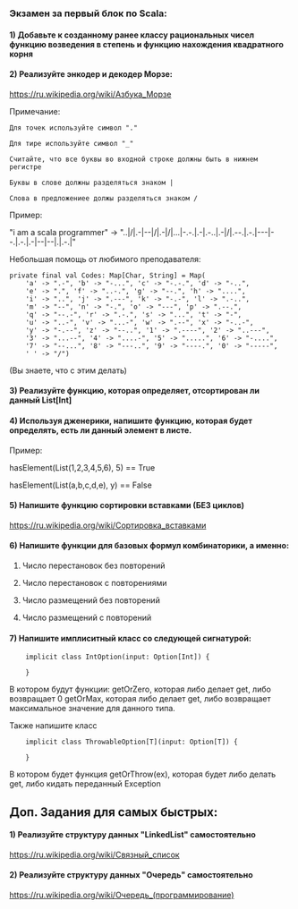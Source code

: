 ### Экзамен за первый блок по Scala:

#### 1) Добавьте к созданному ранее классу рациональных чисел функцию возведения в степень и функцию нахождения квадратного корня
        
#### 2) Реализуйте энкодер и декодер Морзе:

https://ru.wikipedia.org/wiki/Азбука_Морзе

Примечание:

    Для точек используйте символ "." 
    
    Для тире используйте символ "_"

    Считайте, что все буквы во входной строке должны быть в нижнем регистре

    Буквы в слове должны разделяться знаком |
 
    Слова в предложениее должы разделяться знаком /
    
Пример:

"i am a scala programmer" -> "..|/|.-|--|/|.-|/|...|-.-.|.-|.-..|.-|/|.--.|.-.|---|--.|.-.|.-|--|--|.|.-.|"

Небольшая помощь от любимого преподавателя:

    private final val Codes: Map[Char, String] = Map(
        'a' -> ".-", 'b' -> "-...", 'c' -> "-.-.", 'd' -> "-..",
        'e' -> ".", 'f' -> "..-.", 'g' -> "--.", 'h' -> "....",
        'i' -> "..", 'j' -> ".---", 'k' -> "-.-", 'l' -> ".-..",
        'm' -> "--", 'n' -> "-.", 'o' -> "---", 'p' -> ".--.",
        'q' -> "--.-", 'r' -> ".-.", 's' -> "...", 't' -> "-",
        'u' -> "..-", 'v' -> "...-", 'w' -> ".--", 'x' -> "-..-",
        'y' -> "-.--", 'z' -> "--..", '1' -> ".----", '2' -> "..---",
        '3' -> "...--", '4' -> "....-", '5' -> ".....", '6' -> "-....",
        '7' -> "--...", '8' -> "---..", '9' -> "----.", '0' -> "-----",
        ' ' -> "/")
        
(Вы знаете, что с этим делать)

#### 3) Реализуйте функцию, которая определяет, отсортирован ли данный List[Int]

#### 4) Используя дженерики, напишите функцию, которая будет определять, есть ли данный элемент в листе. 

Пример:

hasElement(List(1,2,3,4,5,6), 5) == True

hasElement(List(a,b,c,d,e), y) == False

#### 5) Напишите функцию сортировки вставками (БЕЗ циклов)

https://ru.wikipedia.org/wiki/Сортировка_вставками

#### 6) Напишите функции для базовых формул комбинаторики, а именно:

1) Число перестановок без повторений

2) Число перестановок с повторениями

3) Число размещений без повторений

4) Число размещений с повторений

#### 7) Напишите имплиситный класс со следующей сигнатурой:

        implicit class IntOption(input: Option[Int]) {
        
        }
        
В котором будут функции:
        getOrZero, которая либо делает get, либо возвращает 0
        getOrMax,  которая либо делает get, либо возвращает максимальное значение для данного типа.
        
        
Также напишите класс

        implicit class ThrowableOption[T](input: Option[T]) {
    
        }
        
В котором будет функция getOrThrow(ex), которая будет либо делать get, либо кидать переданный Exception


## Доп. Задания для самых быстрых:

#### 1) Реализуйте структуру данных "LinkedList" самостоятельно

https://ru.wikipedia.org/wiki/Связный_список

#### 2) Реализуйте структуру данных "Очередь" самостоятельно

https://ru.wikipedia.org/wiki/Очередь_(программирование)

